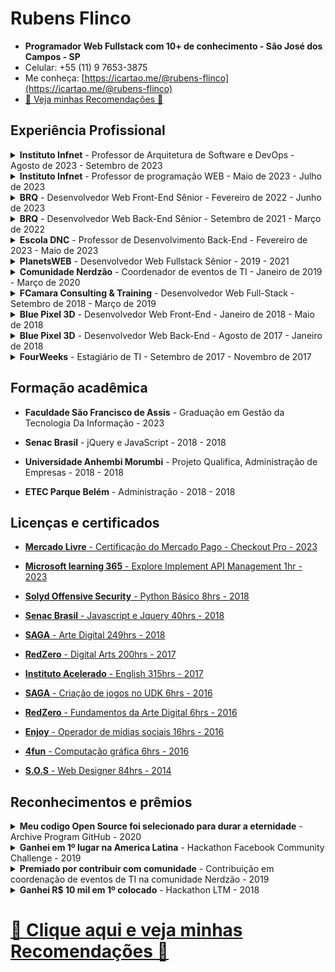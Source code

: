 # Rubens Flinco
- **Programador Web Fullstack com 10+ de conhecimento - São José dos Campos - SP**
- Celular: +55 (11) 9 7653-3875
- Me conheça: [https://icartao.me/@rubens-flinco](https://icartao.me/@rubens-flinco)
- [🌟 Veja minhas Recomendações 🌟](https://www.rubensflinco.com.br/recomendacoes)


## Experiência Profissional

<details>
  <summary><b>Instituto Infnet</b> - Professor de Arquitetura de Software e DevOps - Agosto de 2023 - Setembro de 2023</summary>
  </br>
  Minha experiência como professor no Instituto Infnet foi dedicada ao ensino de conceitos essenciais em Arquitetura de Software e práticas de DevOps. Durante esse período, ministrei aulas abordando tópicos fundamentais, incluindo Docker, AWS, Scrum, Infraestrutura de TI, bem como a criação de desenhos de arquitetura de software, documentação de projetos e documentos de arquitetura de software.
  </br></br>
</details>



<details>
  <summary><b>Instituto Infnet</b> - Professor de programação WEB - Maio de 2023 - Julho de 2023</summary>
  </br>
  No Instituto Infnet, tive a oportunidade de ministrar aulas para o Curso de Desenvolvimento Web, onde abordei uma ampla gama de tópicos relacionados à programação web. Meu compromisso foi fornecer aos alunos uma base sólida em Front-End, Back-End e linguagens de programação, bem como frameworks essenciais, incluindo HTML, CSS, JavaScript, Node.js, Bootstrap, Angular, React, Material-UI (MUI), Materialize e muito mais.
  </br></br>
</details>



<details>
  <summary><b>BRQ</b> - Desenvolvedor Web Front-End Sênior - Fevereiro de 2022 - Junho de 2023</summary>
  </br>
  Durante minha atuação, desempenhei um papel crucial no desenvolvimento do sistema bancário da Bradesco BAC Florida Bank. Utilizei um conjunto diversificado de tecnologias, incluindo Angular, Node.js, JavaScript, Python, PHP, SQL, GitLab, Git, TypeScript, Rancher, HTML, CSS, Jest.
</br></br>
Minhas responsabilidades como desenvolvedor sênior envolveram liderar a equipe de front-end, garantindo a entrega de interfaces de usuário de alta qualidade, a consistência do design, e a integração com as APIs.
</br></br>
Essa experiência contribuiu significativamente para o meu crescimento profissional como desenvolvedor web front-end sênior e me permitiu expandir meu conhecimento em diversas tecnologias.
  </br></br>
</details>



<details>
  <summary><b>BRQ</b> - Desenvolvedor Web Back-End Sênior - Setembro de 2021 - Março de 2022</summary>
  </br>
  Nesta posição, tive a oportunidade de liderar e contribuir significativamente para o desenvolvimento do Portal de Seguros do Grupo oBoticário. Minhas responsabilidades incluíram atuar como Líder Técnico, e a utilização de diversas tecnologias, como Jira, Azure, Github Actions e serviços da AWS, como Lambda, Bucket, DynamoDB, Node.js, JavaScript, Jest, BDD, TDD.
</br></br>
Como líder técnico, meu papel foi essencial na coordenação utilizando a metologia Scrum e execução eficiente das tarefas de desenvolvimento. Além disso, apliquei estratégias ágeis para maximizar a produtividade da equipe e garantir a entrega de resultados de alta qualidade.
</br></br>
Essa experiência me permitiu aprimorar minhas habilidades em liderança, ao mesmo tempo, pude contribuir com meus conhecimentos técnicos em programação. Trabalhar em um projeto tão importante para o Grupo Boticário foi um desafio gratificante que contribuiu para o meu crescimento profissional.
  </br></br>
</details>



<details>
  <summary><b>Escola DNC</b> - Professor de Desenvolvimento Back-End - Fevereiro de 2023 - Maio de 2023</summary>
  </br>
  Como professor na Escola DNC, participei da formação em Tecnologia, ministrando aulas no módulo "Construção de APIs com ExpressJS no Node.js". Durante esse período, tive a oportunidade de compartilhar meu conhecimento e experiência em desenvolvimento back-end com os alunos.
</br></br>
Minhas responsabilidades incluíram a elaboração de planos de aula, a criação de conteúdo de qualidade e a condução de aulas práticas. Adotei uma abordagem prática e focada na aplicação de conceitos, tornando o aprendizado acessível e eficaz para os alunos.
</br></br>
Foi gratificante contribuir para a formação de futuros desenvolvedores back-end, transmitindo não apenas as habilidades técnicas, mas também incentivando a criatividade e o pensamento estratégico. Utilizei exemplos claros e simples para tornar o conteúdo compreensível e inspirar os alunos a explorar soluções inovadoras.
  </br></br>
Dentre as tecnologias ensinadas e utilizadas tem o Node.js, ExpressJS, Swagger, MongoDB, JavaScript, Jest.
</details>




<details>
  <summary><b>PlanetsWEB</b> - Desenvolvedor Web Fullstack Sênior - 2019 - 2021</summary>
  </br>
  Na PlanetsWEB, desempenhei um papel de destaque como Front-End e Back-End, contribuindo para projetos desafiadores e inovadores. Durante esse período, trabalhei com um conjunto diversificado de tecnologias, incluindo Trello, Next.js, Material-UI (MUI), Material Design, Vercel, Heroku, ReactJS, MongoDB, Mysql, NodeJS, JavaScript, HTML, CSS.
</br></br>
Uma das minhas responsabilidades mais significativas foi atuar como gestor de equipe técnica, liderando e orientando os membros da equipe para alcançar excelência no desenvolvimento. Essa experiência permitiu que eu aprimorasse minhas habilidades em liderança e coordenação, ao mesmo tempo em que mantive um forte envolvimento no desenvolvimento prático.
</br></br>
Desenvolvi soluções web interativas e responsivas, aplicando as melhores práticas do Material Design e o uso eficiente de tecnologias de ponta, como Next.js e ReactJS. Além disso, fui responsável por garantir a qualidade e o desempenho de nossos aplicativos ao implantá-los em plataformas confiáveis, como Vercel e Heroku.
  </br></br>
</details>



<details>
  <summary><b>Comunidade Nerdzão</b> - Coordenador de eventos de TI - Janeiro de 2019 - Março de 2020</summary>
  </br>
  Na Comunidade Nerdzão, tive o privilégio de atuar como Coordenador de Eventos de TI de janeiro de 2019 a março de 2020. Durante esse período, liderando e colaborando com uma equipe apaixonada por tecnologia, organizamos uma série de eventos voltados para a comunidade de entusiastas de TI. 
  </br></br>
  Meu papel incluiu o planejamento, execução e coordenação de atividades que proporcionaram aprendizado, networking e diversão para os participantes. 
  </br></br>
  Foi uma experiência enriquecedora contribuir para o fortalecimento e crescimento dessa comunidade tão vibrante e engajada.
  </br></br>
  Dentre os principais assuntos que eu cheguei a palestrar eram de forma geral para Front-End e Back-end nas techs: MongoDB, JavaScript, TypeScript, NodeJS, Express, Swagger, HTML, CSS.
  </br></br>
</details>



<details>
  <summary><b>FCamara Consulting & Training</b> - Desenvolvedor Web Full-Stack - Setembro de 2018 - Março de 2019</summary>
  </br>
  Na FCamara Consulting & Training, tive a oportunidade de atuar como desenvolvedor web full stack e trabalhar com uma ampla variedade de tecnologias, incluindo AWS, Node.js, React, Angular, Magento, MongoDB, ChartJS, face-recognition, Python, Flask, Docker, JavaScript, TypeScript, HTML, CSS.
</br></br>
Durante meu tempo aqui, contribuí para o desenvolvimento de sistemas abrangentes, desde a criação de interfaces de usuário interativas e responsivas até a implementação de robustas APIs REST. Minhas habilidades abrangeram a codificação de front-end e o desenvolvimento de back-end, com experiência em tecnologias como Node.js e Express.js.
</br></br>
Minha atuação foi marcada pela versatilidade, trabalhando em projetos que envolveram e-commerce, reconhecimento facial e sistemas de gerenciamento de conteúdo, como o Magento. Além disso, minha colaboração na implementação de bases de dados MongoDB fortaleceu meu conhecimento em armazenamento de dados não-relacionais.
</br></br>
Durante este período, adotei uma abordagem prática, focando na entrega de resultados eficazes e na resolução ágil de problemas. Minha experiência na FCamara contribuiu significativamente para minha formação como desenvolvedor web full stack e me permitiu consolidar minha proficiência em tecnologias de ponta.
  </br></br>
</details>



<details>
  <summary><b>Blue Pixel 3D</b> - Desenvolvedor Web Front-End - Janeiro de 2018 - Maio de 2018</summary>
  </br>
  Na Blue Pixel Brasil, atuei como Desenvolvedor Web Front-End de janeiro a maio de 2018. Durante esse período, desenvolvi habilidades sólidas em Angular 2+, Materialize, Animate.css, CSS Responsivo, HTML, JavaScript. Minhas responsabilidades incluíam a codificação de interfaces de usuário dinâmicas e responsivas, integrando-se a APIs REST e utilizando Node.js para aprimorar a eficiência e a funcionalidade dos projetos.
  </br></br>
</details>



<details>
  <summary><b>Blue Pixel 3D</b> - Desenvolvedor Web Back-End - Agosto de 2017 - Janeiro de 2018</summary>
  </br>
  Tambem desempenhei o papel de Desenvolvedor Web Back-End de agosto de 2017 a janeiro de 2018. Durante este período, trabalhei com um conjunto abrangente de tecnologias, incluindo VirtualBox, Vagrant, Linux, NodeJS, JavaScript, AureliaJS, jQuery, JSON, GitLab e GitHub. Minhas responsabilidades incluíam o desenvolvimento e a manutenção de APIs REST, utilizando frameworks como Express.js e Node.js para garantir a entrega eficiente e de alto desempenho de soluções back-end inovadoras.
  </br></br>
</details>



<details>
  <summary><b>FourWeeks</b> - Estagiário de TI - Setembro de 2017 - Novembro de 2017</summary>
  </br>
  Na FourWeeks, atuei como Estagiário de TI de setembro a novembro de 2017. Durante esse período, trabalhei com Front-End, Back-End e um pouco de Design com uma variedade de tecnologias, incluindo Adobe Photoshop, Adobe Illustrator, Adobe Premiere, Sony Vegas, MySQL, PHP, jQuery, HTML, CSS, JavaScript. Minhas responsabilidades incluíam a assistência no desenvolvimento e na manutenção de projetos, utilizando essas ferramentas para criar soluções visualmente atraentes e funcionalmente robustas.
  </br></br>
</details>




## Formação acadêmica

- **Faculdade São Francisco de Assis** - Graduação em Gestão da Tecnologia Da Informação - 2023

- **Senac Brasil** - jQuery e JavaScript - 2018 - 2018

- **Universidade Anhembi Morumbi** - Projeto Qualifica, Administração de Empresas - 2018 - 2018

- **ETEC Parque Belém** - Administração - 2018 - 2018


## Licenças e certificados

- [**Mercado Livre** - Certificação do Mercado Pago - Checkout Pro - 2023](https://www.mercadopago.com.br/developers/panel/developer-program/certification/cert_6bde777cd65811ed85852e3c172c43dc)

- [**Microsoft learning 365** - Explore Implement API Management 1hr - 2023](https://learn.microsoft.com/en-us/training/achievements/learn.wwl.explore-api-management.badge?username=RubensFlinco-6604&sharingId=948E02966320D9B9)

- [**Solyd Offensive Security** - Python Básico 8hrs - 2018](https://imgur.com/8ZHhkkL)

- [**Senac Brasil** - Javascript e Jquery 40hrs - 2018](https://imgur.com/6rUeWsK)

- [**SAGA** - Arte Digital 249hrs - 2018](https://imgur.com/Effa5GJ)

- [**RedZero** - Digital Arts 200hrs - 2017](https://imgur.com/IViIJsn)

- [**Instituto Acelerado** - English 315hrs - 2017](https://imgur.com/a/VwrZ9J9)

- [**SAGA** - Criação de jogos no UDK 6hrs - 2016](https://imgur.com/ISAgAJz)

- [**RedZero** - Fundamentos da Arte Digital 6hrs - 2016](https://imgur.com/SQrf5z7)

- [**Enjoy** - Operador de mídias sociais 16hrs - 2016](https://imgur.com/a/rpgv7cK)

- [**4fun** - Computação gráfica 6hrs - 2016](https://imgur.com/UCZ0rrk)

- [**S.O.S** - Web Designer 84hrs - 2014](https://imgur.com/3aRimVy)

## Reconhecimentos e prêmios

<details>
  <summary><b>Meu codigo Open Source foi selecionado para durar a eternidade</b> - Archive Program GitHub - 2020</summary>
  </br>
  Meu código Open Source teve a honra de ser selecionado para durar a eternidade no Archive Program do GitHub em 2020. 
  </br></br>
  Fui reconhecido por contribuir com códigos do meu projeto "StopStop" para os arquivos do GitHub no âmbito desse programa. 
  </br></br>
  Saiba mais sobre o programa em: 
  </br>
  https://archiveprogram.github.com/ 
  </br></br>
  e confira meu perfil no GitHub em: 
  </br>
  https://github.com/rubensflinco
  </br></br>
  Para conhecer mais sobre o projeto StopStop, acesse:
  </br>
  https://github.com/rubensflinco/StopStop
  </br></br>
</details>



<details>
  <summary><b>Ganhei em 1º lugar na America Latina</b> - Hackathon Facebook Community Challenge - 2019</summary>
  </br>
  No Hackathon Facebook Community Challenge 2019, tive a honra de participar como desenvolvedor principal da equipe. Nossa equipe conquistou o primeiro lugar na fase regional da América Latina com a melhor aplicação desenvolvida utilizando a tecnologia React 360. 
</br></br>
Nosso projeto consistiu em um game que utilizava realidade virtual para facilitar o aprendizado sobre a mais recente forma de mobilidade, os patinetes elétricos. 
</br></br>
Você pode saber mais sobre nosso projeto em: 
  </br>
https://devpost.com/software/escooteros
  </br></br>
</details>



<details>
  <summary><b>Premiado por contribuir com comunidade</b> - Contribuição em coordenação de eventos de TI na comunidade Nerdzão - 2019</summary>
  </br>
  Fui premiado por minha contribuição na coordenação de eventos de TI na comunidade Nerdzão em maio de 2019. Fiquei muito honrado por ser reconhecido pelo meu trabalho em organizar e promover eventos que proporcionam aprendizado e networking para os entusiastas de tecnologia.
  </br></br>
</details>



<details>
  <summary><b>Ganhei R$ 10 mil em 1º colocado</b> - Hackathon LTM - 2018</summary>
  </br>
  Participei do Hackathon LTM 2018, organizado pelo Grupo LTM, onde nossa equipe enfrentou o desafio de desenvolver uma ferramenta para o segmento de fidelidade. 
  </br></br>
  Nosso objetivo era otimizar as ofertas e incentivar mais resgates. Com muito esforço e colaboração, conquistamos o primeiro lugar com a melhor solução, que automatizava esse processo de forma eficaz. Para mais detalhes, confira a matéria em: 
  </br>
  http://blog.fcamara.com.br/minimaratona-de-programacao-2018/
  </br></br>
</details>




# [🔗 Clique aqui e veja minhas Recomendações 🌟](https://www.rubensflinco.com.br/recomendacoes)
